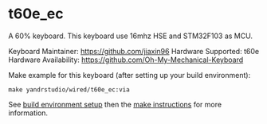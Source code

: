 t60e_ec
===

A 60% keyboard.
This keyboard use 16mhz HSE and STM32F103 as MCU.

Keyboard Maintainer: https://github.com/jiaxin96
Hardware Supported: t60e
Hardware Availability: https://github.com/Oh-My-Mechanical-Keyboard 

Make example for this keyboard (after setting up your build environment):

    make yandrstudio/wired/t60e_ec:via

See [build environment setup](https://docs.qmk.fm/#/getting_started_build_tools) then the [make instructions](https://docs.qmk.fm/#/getting_started_make_guide) for more information.
